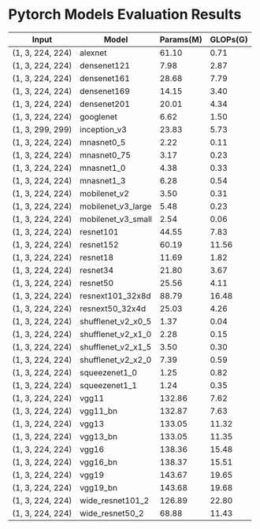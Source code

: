 # Pytorch Models Evaluation Results

| Input            | Model              | Params(M) | GLOPs(G) |
| ---------------- | ------------------ | --------- | -------- |
| (1, 3, 224, 224) | alexnet            | 61.10     | 0.71     |
| (1, 3, 224, 224) | densenet121        | 7.98      | 2.87     |
| (1, 3, 224, 224) | densenet161        | 28.68     | 7.79     |
| (1, 3, 224, 224) | densenet169        | 14.15     | 3.40     |
| (1, 3, 224, 224) | densenet201        | 20.01     | 4.34     |
| (1, 3, 224, 224) | googlenet          | 6.62      | 1.50     |
| (1, 3, 299, 299) | inception_v3       | 23.83     | 5.73     |
| (1, 3, 224, 224) | mnasnet0_5         | 2.22      | 0.11     |
| (1, 3, 224, 224) | mnasnet0_75        | 3.17      | 0.23     |
| (1, 3, 224, 224) | mnasnet1_0         | 4.38      | 0.33     |
| (1, 3, 224, 224) | mnasnet1_3         | 6.28      | 0.54     |
| (1, 3, 224, 224) | mobilenet_v2       | 3.50      | 0.31     |
| (1, 3, 224, 224) | mobilenet_v3_large | 5.48      | 0.23     |
| (1, 3, 224, 224) | mobilenet_v3_small | 2.54      | 0.06     |
| (1, 3, 224, 224) | resnet101          | 44.55     | 7.83     |
| (1, 3, 224, 224) | resnet152          | 60.19     | 11.56    |
| (1, 3, 224, 224) | resnet18           | 11.69     | 1.82     |
| (1, 3, 224, 224) | resnet34           | 21.80     | 3.67     |
| (1, 3, 224, 224) | resnet50           | 25.56     | 4.11     |
| (1, 3, 224, 224) | resnext101_32x8d   | 88.79     | 16.48    |
| (1, 3, 224, 224) | resnext50_32x4d    | 25.03     | 4.26     |
| (1, 3, 224, 224) | shufflenet_v2_x0_5 | 1.37      | 0.04     |
| (1, 3, 224, 224) | shufflenet_v2_x1_0 | 2.28      | 0.15     |
| (1, 3, 224, 224) | shufflenet_v2_x1_5 | 3.50      | 0.30     |
| (1, 3, 224, 224) | shufflenet_v2_x2_0 | 7.39      | 0.59     |
| (1, 3, 224, 224) | squeezenet1_0      | 1.25      | 0.82     |
| (1, 3, 224, 224) | squeezenet1_1      | 1.24      | 0.35     |
| (1, 3, 224, 224) | vgg11              | 132.86    | 7.62     |
| (1, 3, 224, 224) | vgg11_bn           | 132.87    | 7.63     |
| (1, 3, 224, 224) | vgg13              | 133.05    | 11.32    |
| (1, 3, 224, 224) | vgg13_bn           | 133.05    | 11.35    |
| (1, 3, 224, 224) | vgg16              | 138.36    | 15.48    |
| (1, 3, 224, 224) | vgg16_bn           | 138.37    | 15.51    |
| (1, 3, 224, 224) | vgg19              | 143.67    | 19.65    |
| (1, 3, 224, 224) | vgg19_bn           | 143.68    | 19.68    |
| (1, 3, 224, 224) | wide_resnet101_2   | 126.89    | 22.80    |
| (1, 3, 224, 224) | wide_resnet50_2    | 68.88     | 11.43    |
